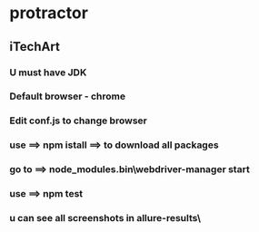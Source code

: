 # protractor
## iTechArt 
### U must have JDK
### Default browser - chrome
### Edit conf.js to change browser
### use ==> npm istall ==> to download all packages
### go to  ==> node_modules\.bin\webdriver-manager start 
### use ==> npm test
### u can see all screenshots in allure-results\